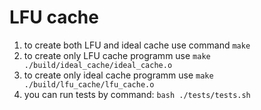 # LFU cache
1. to create both LFU and ideal cache use command `make`
2. to create only LFU cache programm use `make ./build/ideal_cache/ideal_cache.o`
3. to create only ideal cache programm use `make ./build/lfu_cache/lfu_cache.o`
4. you can run tests by command: `bash ./tests/tests.sh`
